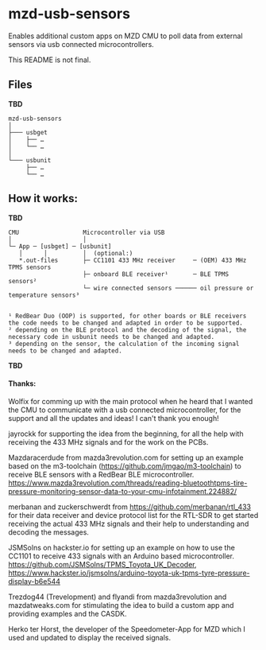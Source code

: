 # mzd-usb-sensors

Enables additional custom apps on MZD CMU to poll data from external sensors via usb connected microcontrollers.

This README is not final.

## Files

**TBD**

```
mzd-usb-sensors
│
├─── usbget
│    ├── …
│    └── …
│
└─── usbunit
     ├── …
     └── …
```

## How it works:

**TBD**

```
CMU                  Microcontroller via USB
│                    │
└─ App ─ [usbget] ─ [usbunit]
   │      │          │  (optional:)
   *.out-files       ├─ CC1101 433 MHz receiver     ─ (OEM) 433 MHz TPMS sensors
                     ├─ onboard BLE receiver¹       ─ BLE TPMS sensors²
                     └─ wire connected sensors ────── oil pressure or temperature sensors³


¹ RedBear Duo (OOP) is supported, for other boards or BLE receivers the code needs to be changed and adapted in order to be supported.
² depending on the BLE protocol and the decoding of the signal, the necessary code in usbunit needs to be changed and adapted.
³ depending on the sensor, the calculation of the incoming signal needs to be changed and adapted.
```

**TBD**


#### Thanks:

Wolfix for comming up with the main protocol when he heard that I wanted the CMU to communicate with a usb connected microcontroller, for the support and all the updates and ideas! I can't thank you enough!

jayrockk for supporting the idea from the beginning, for all the help with receiving the 433 MHz signals and for the work on the PCBs.

Mazdaracerdude from mazda3revolution.com for setting up an example based on the m3-toolchain (https://github.com/jmgao/m3-toolchain) to receive BLE sensors with a RedBear BLE microcontroller. https://www.mazda3revolution.com/threads/reading-bluetoothtpms-tire-pressure-monitoring-sensor-data-to-your-cmu-infotainment.224882/

merbanan and zuckerschwerdt from https://github.com/merbanan/rtl_433 for their data receiver and device protocol list for the RTL-SDR to get started receiving the actual 433 MHz signals and their help to understanding and decoding the messages.

JSMSolns on hackster.io for setting up an example on how to use the CC1101 to receive 433 signals with an Arduino based microcontroller.
https://github.com/JSMSolns/TPMS_Toyota_UK_Decoder, https://www.hackster.io/jsmsolns/arduino-toyota-uk-tpms-tyre-pressure-display-b6e544

Trezdog44 (Trevelopment) and flyandi from mazda3revolution and mazdatweaks.com for stimulating the idea to build a custom app and providing examples and the CASDK.

Herko ter Horst, the developer of the Speedometer-App for MZD which I used and updated to display the received signals.